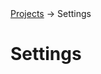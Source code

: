 <div class="breadcrumbs">
    <a href="/user-guide/projects/">Projects</a>
    → Settings
</div>

# Settings
